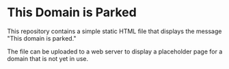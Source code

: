 # This Domain is Parked

This repository contains a simple static HTML file that displays the message "This domain is parked."

The file can be uploaded to a web server to display a placeholder page for a domain that is not yet in use.
